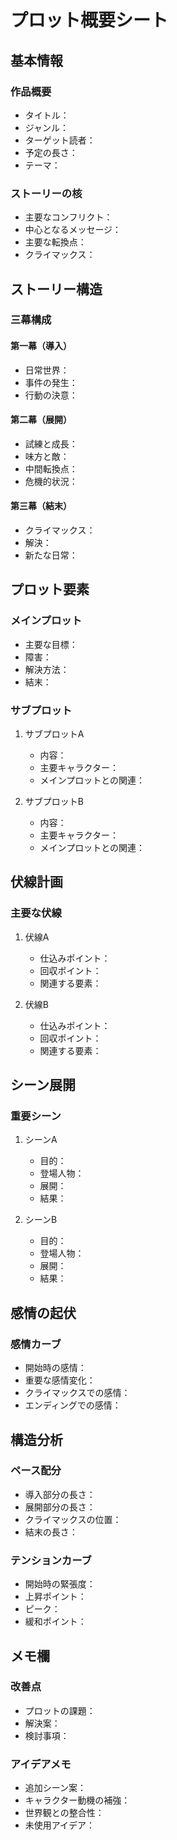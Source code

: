# プロット概要シート

## 基本情報
### 作品概要
- タイトル：
- ジャンル：
- ターゲット読者：
- 予定の長さ：
- テーマ：

### ストーリーの核
- 主要なコンフリクト：
- 中心となるメッセージ：
- 主要な転換点：
- クライマックス：

## ストーリー構造
### 三幕構成
#### 第一幕（導入）
- 日常世界：
- 事件の発生：
- 行動の決意：

#### 第二幕（展開）
- 試練と成長：
- 味方と敵：
- 中間転換点：
- 危機的状況：

#### 第三幕（結末）
- クライマックス：
- 解決：
- 新たな日常：

## プロット要素
### メインプロット
- 主要な目標：
- 障害：
- 解決方法：
- 結末：

### サブプロット
1. サブプロットA
   - 内容：
   - 主要キャラクター：
   - メインプロットとの関連：

2. サブプロットB
   - 内容：
   - 主要キャラクター：
   - メインプロットとの関連：

## 伏線計画
### 主要な伏線
1. 伏線A
   - 仕込みポイント：
   - 回収ポイント：
   - 関連する要素：

2. 伏線B
   - 仕込みポイント：
   - 回収ポイント：
   - 関連する要素：

## シーン展開
### 重要シーン
1. シーンA
   - 目的：
   - 登場人物：
   - 展開：
   - 結果：

2. シーンB
   - 目的：
   - 登場人物：
   - 展開：
   - 結果：

## 感情の起伏
### 感情カーブ
- 開始時の感情：
- 重要な感情変化：
- クライマックスでの感情：
- エンディングでの感情：

## 構造分析
### ペース配分
- 導入部分の長さ：
- 展開部分の長さ：
- クライマックスの位置：
- 結末の長さ：

### テンションカーブ
- 開始時の緊張度：
- 上昇ポイント：
- ピーク：
- 緩和ポイント：

## メモ欄
### 改善点
- プロットの課題：
- 解決案：
- 検討事項：

### アイデアメモ
- 追加シーン案：
- キャラクター動機の補強：
- 世界観との整合性：
- 未使用アイデア：
